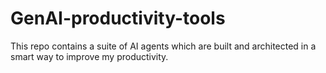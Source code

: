 # GenAI-productivity-tools
This repo contains a suite of AI agents which are built and architected in a smart way to improve my productivity. 
